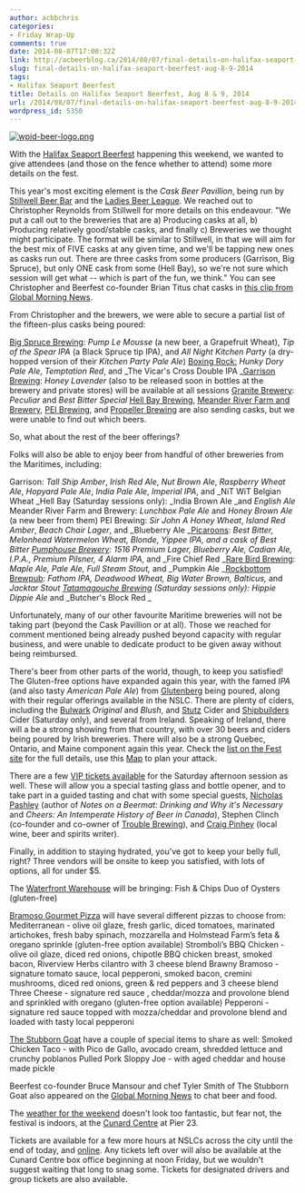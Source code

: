 ```yaml
---
author: acbbchris
categories:
- Friday Wrap-Up
comments: true
date: 2014-08-07T17:00:32Z
link: http://acbeerblog.ca/2014/08/07/final-details-on-halifax-seaport-beerfest-aug-8-9-2014/
slug: final-details-on-halifax-seaport-beerfest-aug-8-9-2014
tags:
- Halifax Seaport Beerfest
title: Details on Halifax Seaport Beerfest, Aug 8 & 9, 2014
url: /2014/08/07/final-details-on-halifax-seaport-beerfest-aug-8-9-2014/
wordpress_id: 5350
---
```


[![wpid-beer-logo.png](https://atlanticcanadabeerblog.files.wordpress.com/2013/08/wpid-beer-logo.png)](https://atlanticcanadabeerblog.files.wordpress.com/2013/08/wpid-beer-logo.png)



With the [Halifax Seaport Beerfest](http://seaportbeerfest.com/) happening this weekend, we wanted to give attendees (and those on the fence whether to attend) some more details on the fest.

This year's most exciting element is the _Cask Beer Pavillion_, being run by [Stillwell Beer Bar](http://www.barstillwell.com/) and the [Ladies Beer League](http://ladiesbeerleague.ca/). We reached out to Christopher Reynolds from Stillwell for more details on this endeavour. "We put a call out to the breweries that are a) Producing casks at all, b) Producing relatively good/stable casks, and finally c) Breweries we thought might participate. The format will be similar to Stillwell, in that we will aim for the best mix of FIVE casks at any given time, and we'll be tapping new ones as casks run out. There are three casks from some producers (Garrison, Big Spruce), but only ONE cask from some (Hell Bay), so we're not sure which session will get what -- which is part of the fun, we think." You can see Christopher and Beerfest co-founder Brian Titus chat casks in [this clip from Global Morning News](http://globalnews.ca/video/1486806/cask-beer-pavillion).

From Christopher and the brewers, we were able to secure a partial list of the fifteen-plus casks being poured:

[Big Spruce Brewing](http://www.bigspruce.ca/): _Pump Le Mousse_ (a new beer, a Grapefruit Wheat), _Tip of the Spear IPA_ (a Black Spruce tip IPA), and _All Night Kitchen Party_ (a dry-hopped version of their _Kitchen Party Pale Ale_)
[Boxing Rock:](http://www.boxingrock.ca/) _Hunky Dory Pale Ale_, _Temptation Red_, and _The Vicar's Cross Double IPA
_[Garrison Brewing](http://www.garrisonbrewing.com/): _Honey Lavender_ (also to be released soon in bottles at the brewery and private stores) will be available at all sessions
[Granite Brewery](http://www.granitebreweryhalifax.ca/): _Peculiar_ and _Best Bitter Special_
[Hell Bay Brewing](http://www.hellbaybrewing.com/), [Meander River Farm and Brewery](http://www.meanderriverfarm.ca/), [PEI Brewing](http://peibrewingcompany.com/), and [Propeller Brewing](http://www.drinkpropeller.ca/) are also sending casks, but we were unable to find out which beers.

So, what about the rest of the beer offerings?

Folks will also be able to enjoy beer from handful of other breweries from the Maritimes, including:

Garrison: _Tall Ship Amber_, _Irish Red Ale_, _Nut Brown Ale_, _Raspberry Wheat Ale_, _Hopyard Pale Ale_, _India Pale Ale_, _Imperial IPA_, and _NiT WiT Belgian Wheat
_Hell Bay (Saturday sessions only): _India Brown Ale _and _English Ale_
Meander River Farm and Brewery: _Lunchbox Pale Ale_ and _Honey Brown Ale_ (a new beer from them)
PEI Brewing: _Sir John A Honey Wheat_, _Island Red Amber_, _Beach Chair Lager_, and _Blueberry Ale
_[Picaroons](http://www.picaroons.ca/): _Best Bitter, Melonhead Watermelon Wheat, Blonde, Yippee IPA, _and a cask of_ Best Bitter
_[Pumphouse Brewery](http://beer.pumphousebrewery.ca/):_ 1516 Premium Lager, Blueberry Ale, Cadian Ale, I.P.A., Premium Pilsner, 4 Alarm IPA_, and _Fire Chief Red
_[Rare Bird Brewing](http://www.rarebirdbeer.com/): _Maple Ale, Pale Ale, Full Steam Stout,_ and _Pumpkin Ale
_[Rockbottom Brewpub](http://rockbottombrewpub.ca/): _Fathom IPA, Deadwood Wheat, Big Water Brown, Balticus,_ and _Jacktar Stout
_[Tatamagouche Brewing](http://tatabrew.com/) (Saturday sessions only):_ Hippie Dippie Ale_ and _Butcher's Block Red
_

Unfortunately, many of our other favourite Maritime breweries will not be taking part (beyond the Cask Pavillion or at all). Those we reached for comment mentioned being already pushed beyond capacity with regular business, and were unable to dedicate product to be given away without being reimbursed.

There's beer from other parts of the world, though, to keep you satisfied! The Gluten-free options have expanded again this year, with the famed _IPA_ (and also tasty _American Pale Ale_) from [Glutenberg](https://glutenberg.ca/en) being poured, along with their regular offerings available in the NSLC. There are plenty of ciders, including the [Bulwark](http://www.bulwarkcider.com/) _Original_ and _Blush_, and [Stutz](http://www.stutzcider.com/) Cider and [Shipbuilders](http://www.shipbuilderscider.ca/) Cider (Saturday only), and several from Ireland. Speaking of Ireland, there will a be a strong showing from that country, with over 30 beers and ciders being poured by Irish breweries. There will also be a strong Quebec, Ontario, and Maine component again this year. Check the [list on the Fest site](http://seaportbeerfest.com/breweries) for the full details, use this [Map](http://seaportbeerfest.com/sites/default/files/SitePlan_11x17.pdf) to plan your attack.

There are a few [VIP tickets available](http://seaportbeerfest.com/tickets) for the Saturday afternoon session as well. These will allow you a special tasting glass and bottle opener, and to take part in a guided tasting and chat with some special guests,  [Nicholas Pashley](https://twitter.com/NotesOnABeermat) (author of _Notes on a Beermat: Drinking and Why it's Necessary_ and _Cheers: An Intemperate History of Beer in Canada_), Stephen Clinch (co-founder and co-owner of [Trouble Brewing](http://troublebrewing.ie/)), and [Craig Pinhey](http://www.frogspad.ca/) (local wine, beer and spirits writer).

Finally, in addition to staying hydrated, you've got to keep your belly full, right? Three vendors will be onsite to keep you satisfied, with lots of options, all for under $5.

The [Waterfront Warehouse](http://www.waterfrontwarehouse.ca/) will be bringing:
Fish & Chips
Duo of Oysters (gluten-free)

[Bramoso Gourmet Pizza](http://www.bramoso.com/) will have several different pizzas to choose from:
Mediterranean - olive oil glaze, fresh garlic, diced tomatoes, marinated artichokes, fresh baby spinach, mozzarella and Holmstead Farm’s feta & oregano sprinkle (gluten-free option available)
Stromboli’s BBQ Chicken - olive oil glaze, diced red onions, chipotle BBQ chicken breast, smoked bacon, Riverview Herbs cilantro with 3 cheese blend
Brawny Bramoso - signature tomato sauce, local pepperoni, smoked bacon, cremini mushrooms, diced red onions, green & red peppers and 3 cheese blend
Three Cheese - signature red sauce , cheddar/mozza and provolone blend and sprinkled with oregano (gluten-free option available)
Pepperoni - signature red sauce topped with mozza/cheddar and provolone blend and loaded with tasty local pepperoni

[The Stubborn Goat](http://www.stubborngoat.ca/halifax/) have a couple of special items to share as well:
Smoked Chicken Taco - with Pico de Gallo, avocado cream, shredded lettuce and crunchy poblanos
Pulled Pork Sloppy Joe - with aged cheddar and house made pickle

Beerfest co-founder Bruce Mansour and chef Tyler Smith of The Stubborn Goat also appeared on the [Global Morning News](http://globalnews.ca/video/1491657/food-to-pair-with-beer) to chat beer and food.

The [weather for the weekend](http://www.theweathernetwork.com/weather/canada/nova-scotia/halifax) doesn't look too fantastic, but fear not, the festival is indoors, at the [Cunard Centre](http://www.rcr.ca/catering/venues/cunard-centre/) at Pier 23.

Tickets are available for a few more hours at NSLCs across the city until the end of today, and [online](http://seaportbeerfest.com/tickets). Any tickets left over will also be available at the Cunard Centre box office beginning at noon Friday, but we wouldn't suggest waiting that long to snag some. Tickets for designated drivers and group tickets are also available.
